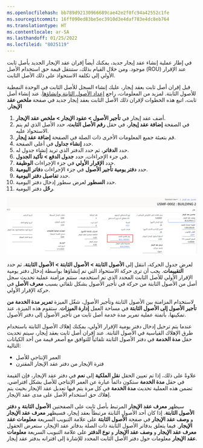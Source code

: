 ```yaml
---
ms.openlocfilehash: bb789d92130966689cae42e2f0fc94a42552c1fe
ms.sourcegitcommit: 16ff090ed83be5ec3910d3e4daf783e4dc8eb764
ms.translationtype: HT
ms.contentlocale: ar-SA
ms.lasthandoff: 01/25/2022
ms.locfileid: "8025119"
---
```

في إطار عملية إنشاء عقد إيجار جديد، يمكنك أيضاً إقران عقد الإيجار الجديد بأصل ثابت موجود. ومن خلال القيام بذلك، ستنتقل قيمة حق استخدام الأصل (ROU) عند الإقرار الأولي إلى تكلفة الاستحواذ على ذلك الأصل الثابت. 

قبل إقران أصل ثابت بعقد إيجار، عليك إنشاء السجل للأصل الثابت في الوحدة النمطية للأصول الثابتة. لمزيد من المعلومات، راجع [‏‫إعداد الأصول الثابتة وإنشاؤها](/learn/modules/manage-fixed-assets-dyn365-finance/3-setup/?azure-portal=true). عند إنشاء أصل ثابت، اتبع هذه الخطوات لإقران ذلك الأصل الثابت بعقد إيجار جديد في صفحة **ملخص عقد الإيجار**. 

1.  أضف عقد إيجار في **تأجير الأصول > عقود الإيجار > ملخص عقد الإيجار**. 
2.  في الصفحة **إضافة عقد إيجار**، في حقل **رقم الأصل الثابت**، حدد الأصل الذي لم يتم الاستحواذ عليه.
3.  قم بتعبئة جميع المعلومات الأخرى ذات الصلة في الصفحة **إضافة عقد إيجار**.
4.  حدد **إنشاء جداول** في أعلى الصفحة.
5.  حدد **الدفاتر**، ثم حدد الدفتر الذي تريد إنشاء جدول له.
6.  في جزء الإجراءات، حدد **جدول الدفع > تأكيد الجدول**.
7.  حدد **الإقرار الأولي** في جزء الإجراءات **الوظيفة**.
8.  حدد **دفتر يومية تأجير الأصول‬** في جزء الإجراءات **دفاتر اليومية**.
9.  حدد **تفاصيل دفتر اليومية**.
10. حدد **السطور** لعرض سطور إدخال دفتر اليومية.
11. **رحّل** دفتر اليومية.


[![لقطة شاشة لصفحة "إنشاء الجداول".](../media/fixed-asset-leasing-ss.png)](../media/fixed-asset-leasing-ss.png#lightbox)

 
لعرض جدول الحركة، انتقل إلى **الأصول الثابتة > الأصول الثابتة > الأصول الثابتة**، ثم حدد **التقييمات**. يجب أن ترى حركة الاستحواذ التي تم إنشاؤها بواسطة إدخال دفتر يومية الإقرار الأولي للأصل الثابت المحدد الذي تم استخدمه. ستتم مزامنة عملية تحديث سجل أصل من الأصول الثابتة من حركة في تأجير الأصول بشكل تلقائي بسبب **معرف الأصل‬** في حركة الإقرار الأولي. 

لاستخدام المزامنة بين الأصول الثابتة وتأجير الأصول، شغّل الميزة **تمرير مدة الخدمة من تأجير الأصول إلى الأصول الثابتة** في مساحة العمل **إدارة الميزات**. ستقوم هذه الميزة، عند تمكينها، بأتمتة عملية تمرير مدة خدمة أصل ثابت من تأجير الأصول إلى دفتر الأصول. 

عندما يتم ترحيل إدخال دفتر يومية الإقرار الأولي، يمكنك إهلاك الأصول الثابتة باستخدام طرق الإهلاك القياسية في الأصول الثابتة. عند إقران أصل ثابت بعقد إيجار، سيتم تحديث حقل **مدة الخدمة** في دفتر الأصول الثابتة تلقائياً للتوافق مع أصغر قيمة من أحد الكيانات التالية:

- العمر الإنتاجي للأصل
- فترة الإيجار من دفتر عقد الإيجار المقترن

علاوةً على ذلك، إذا تم تعيين الحقل **نقل الملكية** إلى **نعم** في دفتر عقد الإيجار، فإن القيمة في حقل **مدة الخدمة** ستكون دائماً عبارة عن العمر الإنتاجي للأصل بشكل افتراضي. تضمن هذه العملية تحديث **مدة الخدمة** في كل مرة يتم فيها تعديل عقد الإيجار بحيث يتم إهلاك حق استخدام الأصل على مدى عقد الإيجار.
 
سيظهر **معرف عقد الإيجار** المرتبط بأصل ثابت على الصفحتين **الأصول الثابتة** و **دفتر الأصول الثابتة**. إذا كان أحد الأصول الثابتة مرتبطاً بعقد إيجار، فسيظهر **معرف عقد الإيجار** و **وصف عقد الإيجار** في صفحة **الأصول الثابتة** على علامة التبويب السريعة **معلومات عقد الإيجار**. فيما يتعلق بدفاتر الأصول الثابتة ذات الصلة بدفاتر عقد الإيجار، ستعرض الحقول **معرف عقد الإيجار** و **وصف عقد الإيجار** و **نوع الدفتر** على علامة التبويب السريعة **معلومات عقد الإيجار** معلومات حول دفتر الأصل الثابت المحدد للإشارة إلى اقترانه بدفتر عقد إيجار.
